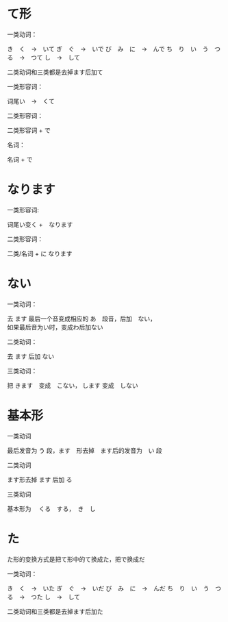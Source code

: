 # て形
一类动词：

き　く　->　いて
ぎ　ぐ　->　いで
び　み　に　->　んで
ち　り　い　う　つ　る　->　つて
し　->　して

二类动词和三类都是去掉ます后加て

一类形容词：

词尾い　->　くて

二类形容词：

二类形容词 + で

名词：

名词 + で

# なります

一类形容词:

词尾い变く +　なります

二类形容词：

二类/名词 + に なります

# ない

一类动词：

去 ます 最后一个音变成相应的 あ　段音，后加　ない，  
如果最后音为い时，变成わ后加ない

二类动词：

去 ます 后加 ない

三类动词：

把 きます　变成　こない， します 变成　しない

# 基本形
一类动词

最后发音为 う 段，ます　形去掉　ます后的发音为　い 段

二类动词

ます形去掉 ます 后加 る

三类动词

基本形为 　くる　する，　き　し

# た
た形的变换方式是把て形中的て换成た，把で换成だ

一类动词：

き　く　->　いた
ぎ　ぐ　->　いだ
び　み　に　->　んだ
ち　り　い　う　つ　る　->　つた
し　->　して

二类动词和三类都是去掉ます后加た